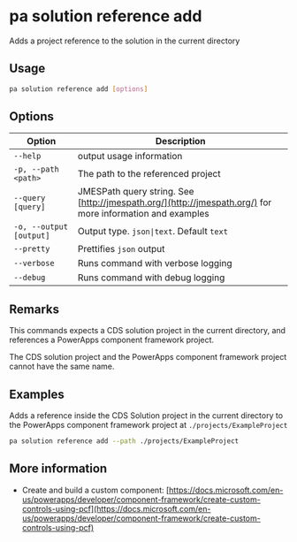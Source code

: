 # pa solution reference add

Adds a project reference to the solution in the current directory

## Usage

```sh
pa solution reference add [options]
```

## Options

Option|Description
------|-----------
`--help`|output usage information
`-p, --path <path>`|The path to the referenced project
`--query [query]`|JMESPath query string. See [http://jmespath.org/](http://jmespath.org/) for more information and examples
`-o, --output [output]`|Output type. `json\|text`. Default `text`
`--pretty`|Prettifies `json` output
`--verbose`|Runs command with verbose logging
`--debug`|Runs command with debug logging

## Remarks

This commands expects a CDS solution project in the current directory, and references a PowerApps component framework project.

The CDS solution project and the PowerApps component framework project cannot have the same name.

## Examples

Adds a reference inside the CDS Solution project in the current directory to the PowerApps component framework project at `./projects/ExampleProject`

```sh
pa solution reference add --path ./projects/ExampleProject
```

## More information

- Create and build a custom component: [https://docs.microsoft.com/en-us/powerapps/developer/component-framework/create-custom-controls-using-pcf](https://docs.microsoft.com/en-us/powerapps/developer/component-framework/create-custom-controls-using-pcf)
